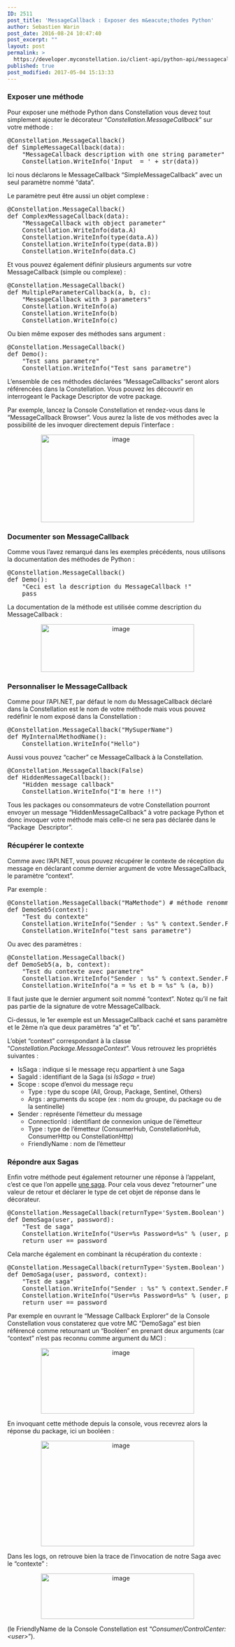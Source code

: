 ```yaml
---
ID: 2511
post_title: 'MessageCallback : Exposer des m&eacute;thodes Python'
author: Sebastien Warin
post_date: 2016-08-24 10:47:40
post_excerpt: ""
layout: post
permalink: >
  https://developer.myconstellation.io/client-api/python-api/messagecallbacks-exposer-des-methodes-python/
published: true
post_modified: 2017-05-04 15:13:33
---
```

<h3>Exposer une méthode</h3>

Pour exposer une méthode Python dans Constellation vous devez tout simplement ajouter le décorateur “<em>Constellation.MessageCallback</em>” sur votre méthode :

<pre class="lang:python decode:true">@Constellation.MessageCallback()
def SimpleMessageCallback(data):
    "MessageCallback description with one string parameter"
    Constellation.WriteInfo('Input  = ' + str(data))</pre>

Ici nous déclarons le MessageCallback “SimpleMessageCallback” avec un seul paramètre nommé “data”.

Le paramètre peut être aussi un objet complexe :

<pre class="lang:python decode:true">@Constellation.MessageCallback()
def ComplexMessageCallback(data):
    "MessageCallback with object parameter"
    Constellation.WriteInfo(data.A)
    Constellation.WriteInfo(type(data.A))
    Constellation.WriteInfo(type(data.B))
    Constellation.WriteInfo(data.C)</pre>

Et vous pouvez également définir plusieurs arguments sur votre MessageCallback (simple ou complexe) :

<pre class="lang:python decode:true">@Constellation.MessageCallback()
def MultipleParameterCallback(a, b, c):
    "MessageCallback with 3 parameters"
    Constellation.WriteInfo(a)
    Constellation.WriteInfo(b)
    Constellation.WriteInfo(c)</pre>

Ou bien même exposer des méthodes sans argument :

<pre class="lang:python decode:true">@Constellation.MessageCallback()
def Demo():
    "Test sans parametre"
    Constellation.WriteInfo("Test sans parametre")</pre>

L’ensemble de ces méthodes déclarées “MessageCallbacks” seront alors référencées dans la Constellation. Vous pouvez les découvrir en interrogeant le Package Descriptor de votre package.

Par exemple, lancez la Console Constellation et rendez-vous dans le “MessageCallback Browser”. Vous aurez la liste de vos méthodes avec la possibilité de les invoquer directement depuis l’interface :

<p align="center"><a href="https://developer.myconstellation.io/wp-content/uploads/2016/08/image-71.png"><img style="background-image: none; padding-top: 0px; padding-left: 0px; display: inline; padding-right: 0px; border: 0px;" title="image" src="https://developer.myconstellation.io/wp-content/uploads/2016/08/image_thumb-60.png" alt="image" width="350" height="200" border="0" /></a></p>

<h3>Documenter son MessageCallback</h3>

Comme vous l’avez remarqué dans les exemples précédents, nous utilisons la documentation des méthodes de Python :

<pre class="lang:python decode:true">@Constellation.MessageCallback()
def Demo():
    "Ceci est la description du MessageCallback !"
    pass</pre>

La documentation de la méthode est utilisée comme description du MessageCallback :

<p align="center"><a href="https://developer.myconstellation.io/wp-content/uploads/2016/08/image-72.png"><img style="background-image: none; padding-top: 0px; padding-left: 0px; display: inline; padding-right: 0px; border: 0px;" title="image" src="https://developer.myconstellation.io/wp-content/uploads/2016/08/image_thumb-61.png" alt="image" width="350" height="109" border="0" /></a></p>

<h3>Personnaliser le MessageCallback</h3>

Comme pour l’API.NET, par défaut le nom du MessageCallback déclaré dans la Constellation est le nom de votre méthode mais vous pouvez redéfinir le nom exposé dans la Constellation :

<pre class="lang:python decode:true">@Constellation.MessageCallback("MySuperName")
def MyInternalMethodName():
    Constellation.WriteInfo("Hello")</pre>

Aussi vous pouvez “cacher” ce MessageCallback à la Constellation.

<pre class="lang:python decode:true">@Constellation.MessageCallback(False)
def HiddenMessageCallback():
    "Hidden message callback"
    Constellation.WriteInfo("I'm here !!")</pre>

Tous les packages ou consommateurs de votre Constellation pourront envoyer un message “HiddenMessageCallback” à votre package Python et donc invoquer votre méthode mais celle-ci ne sera pas déclarée dans le “Package  Descriptor”.

<h3>Récupérer le contexte</h3>

Comme avec l’API.NET, vous pouvez récupérer le contexte de réception du message en déclarant comme dernier argument de votre MessageCallback, le paramètre “context”.

Par exemple :

<pre class="lang:python decode:true">@Constellation.MessageCallback("MaMethode") # méthode renommée !
def DemoSeb5(context):
    "Test du contexte"
    Constellation.WriteInfo("Sender : %s" % context.Sender.FriendlyName)
    Constellation.WriteInfo("test sans parametre")</pre>

Ou avec des paramètres :

<pre class="lang:python decode:true">@Constellation.MessageCallback()
def DemoSeb5(a, b, context):
    "Test du contexte avec parametre"
    Constellation.WriteInfo("Sender : %s" % context.Sender.FriendlyName)
    Constellation.WriteInfo("a = %s et b = %s" % (a, b))</pre>

Il faut juste que le dernier argument soit nommé “context”. Notez qu’il ne fait pas partie de la signature de votre MessageCallback.

Ci-dessus, le 1er exemple est un MessageCallback caché et sans paramètre et le 2ème n’a que deux paramètres “a” et “b”.

L’objet “context” correspondant à la classe “<em>Constellation.Package.MessageContext</em>”. Vous retrouvez les propriétés suivantes :

<ul>
    <li>IsSaga : indique si le message reçu appartient à une Saga</li>
    <li>SagaId : identifiant de la Saga (si <em>IsSaga = true</em>)</li>
    <li>Scope : scope d’envoi du message reçu
<ul>
    <li>Type : type du scope (All, Group, Package, Sentinel, Others)</li>
    <li>Args : arguments du scope (ex : nom du groupe, du package ou de la sentinelle)</li>
</ul>
</li>
    <li>Sender : représente l’émetteur du message
<ul>
    <li>ConnectionId : identifiant de connexion unique de l’émetteur</li>
    <li>Type : type de l’émetteur (ConsumerHub, ConstellationHub, ConsumerHttp ou ConstellationHttp)</li>
    <li>FriendlyName : nom de l’émetteur</li>
</ul>
</li>
</ul>

<h3>Répondre aux Sagas</h3>

Enfin votre méthode peut également retourner une réponse à l’appelant, c’est ce que l’on appelle <a href="/concepts/messaging-message-scope-messagecallback-saga/">une saga</a>. Pour cela vous devez “retourner” une valeur de retour et déclarer le type de cet objet de réponse dans le décorateur.

<pre class="lang:python decode:true">@Constellation.MessageCallback(returnType='System.Boolean')
def DemoSaga(user, password):
    "Test de saga"
    Constellation.WriteInfo("User=%s Password=%s" % (user, password))
    return user == password</pre>

Cela marche également en combinant la récupération du contexte :

<pre class="lang:python decode:true">@Constellation.MessageCallback(returnType='System.Boolean')
def DemoSaga(user, password, context):
    "Test de saga"
    Constellation.WriteInfo("Sender : %s" % context.Sender.FriendlyName)
    Constellation.WriteInfo("User=%s Password=%s" % (user, password))
    return user == password</pre>

<p align="left">Par exemple en ouvrant le “Message Callback Explorer” de la Console Constellation vous constaterez que votre MC “DemoSaga” est bien référencé comme retournant un “Booléen” en prenant deux arguments (car “context” n’est pas reconnu comme argument du MC) :</p>

<p align="center"><a href="https://developer.myconstellation.io/wp-content/uploads/2016/08/image-73.png"><img style="background-image: none; padding-top: 0px; padding-left: 0px; display: inline; padding-right: 0px; border: 0px;" title="image" src="https://developer.myconstellation.io/wp-content/uploads/2016/08/image_thumb-62.png" alt="image" width="350" height="150" border="0" /></a></p>

<p align="left">En invoquant cette méthode depuis la console, vous recevrez alors la réponse du package, ici un booléen :</p>

<p align="center"><a href="https://developer.myconstellation.io/wp-content/uploads/2016/08/image-74.png"><img style="background-image: none; padding-top: 0px; padding-left: 0px; display: inline; padding-right: 0px; border: 0px;" title="image" src="https://developer.myconstellation.io/wp-content/uploads/2016/08/image_thumb-63.png" alt="image" width="350" height="241" border="0" /></a></p>

<p align="left">Dans les logs, on retrouve bien la trace de l’invocation de notre Saga avec le “contexte” :</p>

<p align="center"><a href="https://developer.myconstellation.io/wp-content/uploads/2016/08/image-75.png"><img style="background-image: none; padding-top: 0px; padding-left: 0px; display: inline; padding-right: 0px; border: 0px;" title="image" src="https://developer.myconstellation.io/wp-content/uploads/2016/08/image_thumb-64.png" alt="image" width="350" height="104" border="0" /></a></p>

(le FriendlyName de la Console Constellation est “<em>Consumer/ControlCenter:&lt;user&gt;</em>”).